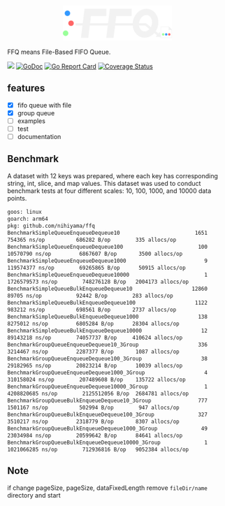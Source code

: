 <div align="center">
    <picture>
        <source media="(prefers-color-scheme: dark)" srcset="./assets/logo-dark.drawio.svg">
        <source media="(prefers-color-scheme: light)" srcset="./assets/logo-light.drawio.svg">
        <img alt="FFQ logo" src="./assets/logo-dark.drawio.svg" width="250">
    </picture>
</div>

FFQ means File-Based FIFO Queue.

[![](https://img.shields.io/github/actions/workflow/status/nihiyama/ffq/test.yaml?branch=main&longCache=true&label=Test&logo=github%20actions&logoColor=fff)](https://github.com/nihiyama/ffq/actions?query=workflow%3ATest)
[![GoDoc](https://img.shields.io/badge/doc-reference-00ADD8.svg?logo=go)](https://pkg.go.dev/github.com/nihiyama/ffq)
[![Go Report Card](https://goreportcard.com/badge/github.com/nihiyama/ffq)](https://goreportcard.com/report/github.com/nihiyama/ffq)
[![Coverage Status](https://coveralls.io/repos/github/nihiyama/ffq/badge.svg?branch=main)](https://coveralls.io/github/nihiyama/ffq?branch=main)

## features

- [x] fifo queue with file
- [x] group queue
- [ ] examples
- [ ] test
- [ ] documentation

## Benchmark

A dataset with 12 keys was prepared, where each key has corresponding string, int, slice, and map values. This dataset was used to conduct benchmark tests at four different scales: 10, 100, 1000, and 10000 data points.

```
goos: linux
goarch: arm64
pkg: github.com/nihiyama/ffq
BenchmarkSimpleQueueEnqueueDequeue10                        1651            754365 ns/op          686282 B/op        335 allocs/op
BenchmarkSimpleQueueEnqueueDequeue100                        100          10570790 ns/op         6867607 B/op       3500 allocs/op
BenchmarkSimpleQueueEnqueueDequeue1000                         9         119574377 ns/op        69265865 B/op      50915 allocs/op
BenchmarkSimpleQueueEnqueueDequeue10000                        1        1726579573 ns/op        748276128 B/op   2004173 allocs/op
BenchmarkSimpleQueueBulkEnqueueDequeue10                   12860             89705 ns/op           92442 B/op        283 allocs/op
BenchmarkSimpleQueueBulkEnqueueDequeue100                   1122            983212 ns/op          698561 B/op       2737 allocs/op
BenchmarkSimpleQueueBulkEnqueueDequeue1000                   138           8275012 ns/op         6805284 B/op      28304 allocs/op
BenchmarkSimpleQueueBulkEnqueueDequeue10000                   12          89143218 ns/op        74057737 B/op     410624 allocs/op
BenchmarkGroupQueueEnqueueDequeue10_3Group                   336           3214467 ns/op         2287377 B/op       1087 allocs/op
BenchmarkGroupQueueEnqueueDequeue100_3Group                   38          29182965 ns/op        20823214 B/op      10039 allocs/op
BenchmarkGroupQueueEnqueueDequeue1000_3Group                   4         310158024 ns/op        207489608 B/op    135722 allocs/op
BenchmarkGroupQueueEnqueueDequeue10000_3Group                  1        4208820685 ns/op        2125512056 B/op  2684781 allocs/op
BenchmarkGroupQueueBulkEnqueueDequeue10_3Group               777           1501167 ns/op          502994 B/op        947 allocs/op
BenchmarkGroupQueueBulkEnqueueDequeue100_3Group              327           3510217 ns/op         2318779 B/op       8307 allocs/op
BenchmarkGroupQueueBulkEnqueueDequeue1000_3Group              49          23034984 ns/op        20599642 B/op      84641 allocs/op
BenchmarkGroupQueueBulkEnqueueDequeue10000_3Group              1        1021066285 ns/op        712936816 B/op   9052384 allocs/op
```

## Note

if change pageSize, pageSize, dataFixedLength
remove `fileDir/name` directory and start

